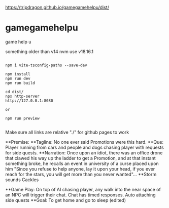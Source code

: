 
https://tripdragon.github.io/gamegamehelpu/dist/

# gamegamehelpu
game help u


something older than v14
nvm use v18.16.1


```

npm i vite-tsconfig-paths --save-dev

npm install
npm run dev
npm run build

cd dist/
npx http-server
http://127.0.0.1:8080

or

npm run preview

```

```npm run lint
```

Make sure all links are relative "./" for github pages to work



**Premise:
**Tagline: No one ever said Promotions were this hard.
**Que: Player running from cars and people and dogs chasing player with requests for side quests.
**Narration:
Once upon an idiot, there was an office drone that clawed his way up the ladder to get a Promotion, and at that instant something broke, he recalls an event in university of a curse placed upon him "Since you refuse to help anyone, lay it upon your head, if you ever reach for the stars, you will get more than you never wanted"...
**Storm sounds Cackles

**Game Play: On top of AI chasing player, any walk into the near space of an NPC will trigger their chat. Chat has timed responses. Auto attaching side quests
**Goal: To get home and go to sleep (edited) 
